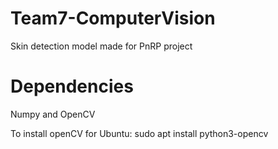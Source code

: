 # Team7-ComputerVision
Skin detection model made for PnRP project

# Dependencies
Numpy and OpenCV

To install openCV for Ubuntu:
sudo apt install python3-opencv
